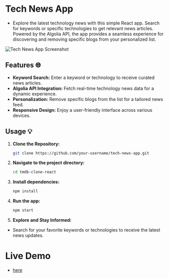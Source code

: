 # Tech News App

- Explore the latest technology news with this simple React app. Search for keywords or specific technologies to get relevant news articles. Powered by the Algolia API, the app provides a seamless experience for discovering and removing specific blogs from your personalized list.

![Tech News App Screenshot](url_to_app_screenshot)

## Features 🌐

- **Keyword Search:** Enter a keyword or technology to receive curated news articles.
- **Algolia API Integration:** Fetch real-time technology news data for a dynamic experience.
- **Personalization:** Remove specific blogs from the list for a tailored news feed.
- **Responsive Design:** Enjoy a user-friendly interface across various devices.

## Usage 💡

1. **Clone the Repository:**

   ```bash
   git clone https://github.com/your-username/tech-news-app.git

2. **Navigate to the project directory:**

   ```bash
   cd tmdb-clone-react

3. **Install dependencies:**

   ```bash
   npm install

 4. **Run the app:**
    
     ```bash
     npm start

 5. **Explore and Stay Informed:**

 - Search for your favorite keywords or technologies to receive the latest news updates.

# Live Demo 

- <a href="https://divyeshtechnews.netlify.app/">here</a>
